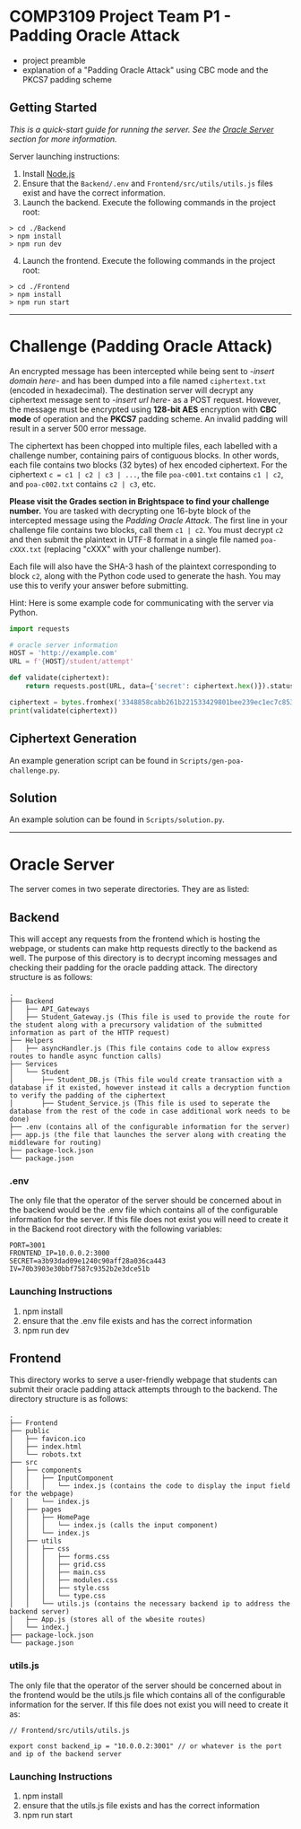 # COMP3109 Project Team P1 - Padding Oracle Attack
- project preamble
- explanation of a "Padding Oracle Attack" using CBC mode and the PKCS7 padding scheme

## Getting Started
*This is a quick-start guide for running the server. See the [Oracle Server](#oracle-server) section for more information.*

Server launching instructions:
1. Install [Node.js](https://nodejs.org/en/download/)
2. Ensure that the `Backend/.env` and `Frontend/src/utils/utils.js` files exist and have the correct information.
3. Launch the backend. Execute the following commands in the project root:
```
> cd ./Backend
> npm install
> npm run dev
```
4. Launch the frontend. Execute the following commands in the project root:
```
> cd ./Frontend
> npm install
> npm run start
```

---

# Challenge (Padding Oracle Attack)
An encrypted message has been intercepted while being sent to *-insert domain here-* and has been dumped into a file
named `ciphertext.txt` (encoded in hexadecimal). The destination server will decrypt any ciphertext message sent to
*-insert url here-* as a POST request. However, the message must be encrypted using **128-bit AES** encryption with
**CBC mode** of operation and the **PKCS7** padding scheme. An invalid padding will result in a server 500 error message.

The ciphertext has been chopped into multiple files, each labelled with a challenge number, containing pairs of
contiguous blocks. In other words, each file contains two blocks (32 bytes) of hex encoded ciphertext. For the ciphertext
`c = c1 | c2 | c3 | ...`, the file `poa-c001.txt` contains `c1 | c2`, and `poa-c002.txt` contains `c2 | c3`, etc.

**Please visit the Grades section in Brightspace to find your challenge number.**
You are tasked with decrypting one 16-byte block of the intercepted message using the *Padding Oracle Attack*. The first
line in your challenge file contains two blocks, call them `c1 | c2`. You must decrypt `c2` and then submit the plaintext
in UTF-8 format in a single file named `poa-cXXX.txt` (replacing "cXXX" with your challenge number).

Each file will also have the SHA-3 hash of the plaintext corresponding to block `c2`, along with the Python code used
to generate the hash. You may use this to verify your answer before submitting.

Hint: Here is some example code for communicating with the server via Python.
```python
import requests

# oracle server information
HOST = 'http://example.com'
URL = f'{HOST}/student/attempt'

def validate(ciphertext):
    return requests.post(URL, data={'secret': ciphertext.hex()}).status_code < 500

ciphertext = bytes.fromhex('3348858cabb261b221533429801bee239ec1ec7c853509c8a261fc2b2b2211b0')
print(validate(ciphertext))
```

## Ciphertext Generation
An example generation script can be found in `Scripts/gen-poa-challenge.py`.

## Solution
An example solution can be found in `Scripts/solution.py`.

---

# Oracle Server
The server comes in two seperate directories. They are as listed:

## Backend
This will accept any requests from the frontend which is hosting the webpage, or students can make http requests directly to the backend as well. The purpose of this directory is to decrypt incoming messages and checking their padding for the oracle padding attack. The directory structure is as follows:

    .
    ├── Backend
    │   ├── API_Gateways
    │   ├── Student_Gateway.js (This file is used to provide the route for the student along with a precursory validation of the submitted information as part of the HTTP request)
    ├── Helpers
    │   ├── asyncHandler.js (This file contains code to allow express routes to handle async function calls)
    ├── Services
    │   └── Student
    │       ├── Student_DB.js (This file would create transaction with a database if it existed, however instead it calls a decryption function to verify the padding of the ciphertext
    │       ├── Student_Service.js (This file is used to seperate the database from the rest of the code in case additional work needs to be done)
    ├── .env (contains all of the configurable information for the server)
    ├── app.js (the file that launches the server along with creating the middleware for routing)
    ├── package-lock.json
    └── package.json

### .env
The only file that the operator of the server should be concerned about in the backend would be the .env file which
contains all of the configurable information for the server. If this file does not exist you will need to create it in
the Backend root directory with the following variables:

```
PORT=3001
FRONTEND_IP=10.0.0.2:3000
SECRET=a3b93dad09e1240c90aff28a036ca443
IV=70b3903e30bbf7587c9352b2e3dce51b
```

### Launching Instructions
1) npm install
2) ensure that the .env file exists and has the correct information
3) npm run dev

## Frontend
This directory works to serve a user-friendly webpage that students can submit their oracle padding attack attempts through to the backend. The directory structure is as follows:

    .
    ├── Frontend
    ├── public
    │   ├── favicon.ico
    │   ├── index.html
    │   └── robots.txt
    ├── src
    │   ├── components
    │   │   ├── InputComponent
    │   │   │   └── index.js (contains the code to display the input field for the webpage)
    │   │   └── index.js
    │   ├── pages
    │   │   ├── HomePage
    │   │   │   └── index.js (calls the input component)
    │   │   └── index.js
    │   ├── utils
    │   │   ├── css
    │   │   │   ├── forms.css
    │   │   │   ├── grid.css
    │   │   │   ├── main.css
    │   │   │   ├── modules.css
    │   │   │   ├── style.css
    │   │   │   └── type.css
    │   │   └── utils.js (contains the necessary backend ip to address the backend server)
    │   ├── App.js (stores all of the wbesite routes)
    │   └── index.j
    ├── package-lock.json
    └── package.json
  
### utils.js
The only file that the operator of the server should be concerned about in the frontend would be the utils.js file which
contains all of the configurable information for the server. If this file does not exist you will need to create it as:

```
// Frontend/src/utils/utils.js

export const backend_ip = "10.0.0.2:3001" // or whatever is the port and ip of the backend server
```

### Launching Instructions
1) npm install
2) ensure that the utils.js file exists and has the correct information
3) npm run start
